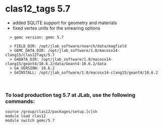 # clas12_tags 5.7

- added SQLITE support for geometry and materials
- fixed vertex units for the smearing options

```  
  > gemc version: gemc 5.7

  > FIELD_DIR: /opt/jlab_software/noarch/data/magfield
  > GEMC_DATA_DIR: /opt/jlab_software/1.0/macosx14-clang15/clas12Tags/5.7
  > G4DATA_DIR: /opt/jlab_software/1.0/macosx14-clang15/geant4/10.6.2/data/Geant4-10.6.2/data
  > G4_VERSION: 10.6.2
  > G4INSTALL: /opt/jlab_software/1.0/macosx14-clang15/geant4/10.6.2

```

<br>

### To load production tag 5.7 at JLab, use the following commands:

```
source /group/clas12/packages/setup.[c]sh
module load clas12
module switch gemc/5.7
```

<br>
   